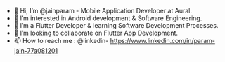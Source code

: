 - 👋 Hi, I’m @jainparam - Mobile Application Developer at Aural.
- 👀 I’m interested in Android development & Software Engineering.
- 🌱 I’m a Flutter Developer & learning Software Development Processes. 
- 💞️ I’m looking to collaborate on Flutter App Development.
- 📫 How to reach me : @linkedin- https://www.linkedin.com/in/param-jain-77a081201

<!---
jainparam/jainparam is a ✨ special ✨ repository because its `README.md` (this file) appears on your GitHub profile.
You can click the Preview link to take a look at your changes.
--->
